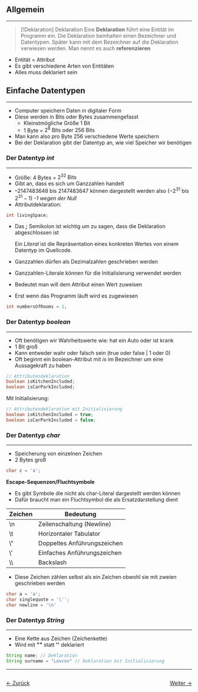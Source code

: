 ## Allgemein
---
> [!Deklaration] Deklaration
> Eine **Deklaration** führt eine Entität im Programm ein. Die Deklaration beinhalten einen Bezeichner und Datentypen. Später kann mit dem Bezeichner auf die Deklaration verwiesen werden. Man nennt es auch **referenzieren**

- Entität = Attribut
- Es gibt verschiedene Arten von Entitäten
- Alles muss deklariert sein

## Einfache Datentypen
---
- Computer speichern Daten in digitaler Form
- Diese werden in Bits oder Bytes zusammengefasst
	- Kleinstmögliche Größe 1 Bit
	- 1 Byte = $2^8 \text{ Bits oder 256 Bits}$
- Man kann also pro Byte 256 verschiedene Werte speichern
- Bei der Deklaration gibt der Datentyp an, wie viel Speicher wir benötigen

### Der Datentyp *int*
---
- Größe: 4 Bytes = $2^{32} \text{ Bits}$
- Gibt an, dass es sich um Ganzzahlen handelt
- $–2147483648 \text{ bis } 2147483647$ können dargestellt werden also ($-2^{31} \text{ bis } 2^{31} - 1$) *-1 wegen der Null*
- Attributdeklaration: 
````java
int livingSpace;
````

- Das ***;*** Semikolon ist wichtig um zu sagen, dass die Deklaration abgeschlossen ist

	Ein *Literal* ist die Repräsentation eines konkreten Wertes von einem Datentyp im Quellcode.

- Ganzzahlen dürfen als Dezimalzahlen geschrieben werden
- Ganzzahlen-Literale können für die Initialisierung verwendet werden
- Bedeutet man will dem Attribut einen Wert zuweisen
- Erst wenn das Programm läuft wird es zugewiesen
```java
int numbersOfRooms = 1;
```

### Der Datentyp *boolean*
---
- Oft benötigen wir Wahrheitswerte wie: hat ein Auto oder ist krank
- 1 Bit groß
- Kann entweder wahr oder falsch sein (true oder false | 1 oder 0)
- Oft beginnt ein boolean-Attribut mit *is* im Bezeichner um eine Aussagekraft zu haben
```java
// Attributendeklaration
boolean isKitchenIncluded;
boolean isCarParkIncluded;
```
Mit Initialisierung:
```java
// Attributendeklaration mit Initialisierung
boolean isKitchenIncluded = true;
boolean isCarParkIncluded = false;
```

### Der Datentyp *char*
---
- Speicherung von einzelnen Zeichen
- 2 Bytes groß
```java
char c = 'a';
```

**Escape-Sequenzen/Fluchtsymbole**
- Es gibt Symbole die nicht als char-Literal dargestellt werden können
- Dafür braucht man ein Fluchtsymbol die als Ersatzdarstellung dient

| Zeichen | Bedeutung                   |
| ------- | --------------------------- |
| \n      | Zeilenschaltung (Newline)   |
| \t      | Horizontaler Tabulator      |
| \\"     | Doppeltes Anführungszeichen |
| \\'     | Einfaches Anführungszeichen |
| \\\     | Backslash                   |
- Diese Zeichen zählen selbst als ein Zeichen obwohl sie mit zweien geschrieben werden
```java
char a = 'a';
char singlequote = '\'';
char newline = '\n'
```

### Der Datentyp *String*
---
- Eine Kette aus Zeichen (Zeichenkette)
- Wird mit **""** statt **''** deklariert
```java
String name; // Deklaration
String surname = "Lovcov" // Deklaration mit Initialisierung
```

<hr>

<div style="display: flex; justify-content: space-between;">

  <a href="07 Fachsprache 1">← Zurück</a>

  <a href="09 Instanzen">Weiter →</a>

</div>